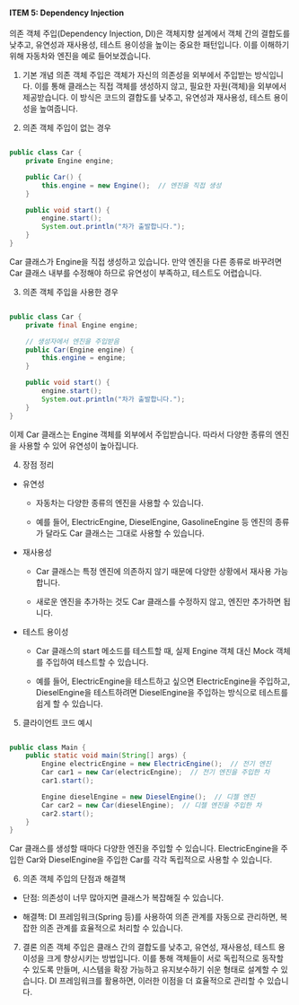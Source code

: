 #### ITEM 5: Dependency Injection

의존 객체 주입(Dependency Injection, DI)은 객체지향 설계에서 객체 간의 결합도를 낮추고, 유연성과 재사용성, 테스트 용이성을 높이는 중요한 패턴입니다. 이를 이해하기 위해 자동차와 엔진을 예로 들어보겠습니다.

1. 기본 개념
   의존 객체 주입은 객체가 자신의 의존성을 외부에서 주입받는 방식입니다.
   이를 통해 클래스는 직접 객체를 생성하지 않고, 필요한 자원(객체)을 외부에서 제공받습니다.
   이 방식은 코드의 결합도를 낮추고, 유연성과 재사용성, 테스트 용이성을 높여줍니다.

2. 의존 객체 주입이 없는 경우

```java

public class Car {
    private Engine engine;

    public Car() {
        this.engine = new Engine();  // 엔진을 직접 생성
    }

    public void start() {
        engine.start();
        System.out.println("차가 출발합니다.");
    }
}

```

Car 클래스가 Engine을 직접 생성하고 있습니다.
만약 엔진을 다른 종류로 바꾸려면 Car 클래스 내부를 수정해야 하므로 유연성이 부족하고, 테스트도 어렵습니다.

3. 의존 객체 주입을 사용한 경우

```java

public class Car {
    private final Engine engine;

    // 생성자에서 엔진을 주입받음
    public Car(Engine engine) {
        this.engine = engine;
    }

    public void start() {
        engine.start();
        System.out.println("차가 출발합니다.");
    }
}

```

이제 Car 클래스는 Engine 객체를 외부에서 주입받습니다.
따라서 다양한 종류의 엔진을 사용할 수 있어 유연성이 높아집니다.

4. 장점 정리

- 유연성

  - 자동차는 다양한 종류의 엔진을 사용할 수 있습니다.

  - 예를 들어, ElectricEngine, DieselEngine, GasolineEngine 등 엔진의 종류가 달라도 Car 클래스는 그대로 사용할 수 있습니다.

- 재사용성

  - Car 클래스는 특정 엔진에 의존하지 않기 때문에 다양한 상황에서 재사용 가능합니다.

  - 새로운 엔진을 추가하는 것도 Car 클래스를 수정하지 않고, 엔진만 추가하면 됩니다.

- 테스트 용이성
  - Car 클래스의 start 메소드를 테스트할 때, 실제 Engine 객체 대신 Mock 객체를 주입하여 테스트할 수 있습니다.

  - 예를 들어, ElectricEngine을 테스트하고 싶으면 ElectricEngine을 주입하고, DieselEngine을 테스트하려면 DieselEngine을 주입하는 방식으로 테스트를 쉽게 할 수 있습니다.

5. 클라이언트 코드 예시

```java

public class Main {
    public static void main(String[] args) {
        Engine electricEngine = new ElectricEngine();  // 전기 엔진
        Car car1 = new Car(electricEngine);  // 전기 엔진을 주입한 차
        car1.start();

        Engine dieselEngine = new DieselEngine();  // 디젤 엔진
        Car car2 = new Car(dieselEngine);  // 디젤 엔진을 주입한 차
        car2.start();
    }
}

```

Car 클래스를 생성할 때마다 다양한 엔진을 주입할 수 있습니다.
ElectricEngine을 주입한 Car와 DieselEngine을 주입한 Car를 각각 독립적으로 사용할 수 있습니다.

6. 의존 객체 주입의 단점과 해결책

- 단점: 의존성이 너무 많아지면 클래스가 복잡해질 수 있습니다.

- 해결책: DI 프레임워크(Spring 등)를 사용하여 의존 관계를 자동으로 관리하면, 복잡한 의존 관계를 효율적으로 처리할 수 있습니다.

7. 결론
   의존 객체 주입은 클래스 간의 결합도를 낮추고, 유연성, 재사용성, 테스트 용이성을 크게 향상시키는 방법입니다. 이를 통해 객체들이 서로 독립적으로 동작할 수 있도록 만들며, 시스템을 확장 가능하고 유지보수하기 쉬운 형태로 설계할 수 있습니다. DI 프레임워크를 활용하면, 이러한 이점을 더 효율적으로 관리할 수 있습니다.
